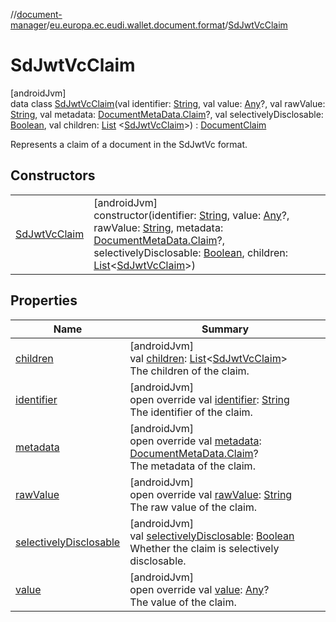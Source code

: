 //[document-manager](../../../index.md)/[eu.europa.ec.eudi.wallet.document.format](../index.md)/[SdJwtVcClaim](index.md)

# SdJwtVcClaim

[androidJvm]\
data class [SdJwtVcClaim](index.md)(val
identifier: [String](https://kotlinlang.org/api/latest/jvm/stdlib/kotlin-stdlib/kotlin/-string/index.html),
val
value: [Any](https://kotlinlang.org/api/latest/jvm/stdlib/kotlin-stdlib/kotlin/-any/index.html)?,
val
rawValue: [String](https://kotlinlang.org/api/latest/jvm/stdlib/kotlin-stdlib/kotlin/-string/index.html),
val
metadata: [DocumentMetaData.Claim](../../eu.europa.ec.eudi.wallet.document.metadata/-document-meta-data/-claim/index.md)?,
val
selectivelyDisclosable: [Boolean](https://kotlinlang.org/api/latest/jvm/stdlib/kotlin-stdlib/kotlin/-boolean/index.html),
val
children: [List](https://kotlinlang.org/api/latest/jvm/stdlib/kotlin-stdlib/kotlin.collections/-list/index.html)
&lt;[SdJwtVcClaim](index.md)&gt;) : [DocumentClaim](../-document-claim/index.md)

Represents a claim of a document in the SdJwtVc format.

## Constructors

|                                     |                                                                                                                                                                                                                                                                                                                                                                                                                                                                                                                                                                                                                                                                                                                                                            |
|-------------------------------------|------------------------------------------------------------------------------------------------------------------------------------------------------------------------------------------------------------------------------------------------------------------------------------------------------------------------------------------------------------------------------------------------------------------------------------------------------------------------------------------------------------------------------------------------------------------------------------------------------------------------------------------------------------------------------------------------------------------------------------------------------------|
| [SdJwtVcClaim](-sd-jwt-vc-claim.md) | [androidJvm]<br>constructor(identifier: [String](https://kotlinlang.org/api/latest/jvm/stdlib/kotlin-stdlib/kotlin/-string/index.html), value: [Any](https://kotlinlang.org/api/latest/jvm/stdlib/kotlin-stdlib/kotlin/-any/index.html)?, rawValue: [String](https://kotlinlang.org/api/latest/jvm/stdlib/kotlin-stdlib/kotlin/-string/index.html), metadata: [DocumentMetaData.Claim](../../eu.europa.ec.eudi.wallet.document.metadata/-document-meta-data/-claim/index.md)?, selectivelyDisclosable: [Boolean](https://kotlinlang.org/api/latest/jvm/stdlib/kotlin-stdlib/kotlin/-boolean/index.html), children: [List](https://kotlinlang.org/api/latest/jvm/stdlib/kotlin-stdlib/kotlin.collections/-list/index.html)&lt;[SdJwtVcClaim](index.md)&gt;) |

## Properties

| Name                                                 | Summary                                                                                                                                                                                                                     |
|------------------------------------------------------|-----------------------------------------------------------------------------------------------------------------------------------------------------------------------------------------------------------------------------|
| [children](children.md)                              | [androidJvm]<br>val [children](children.md): [List](https://kotlinlang.org/api/latest/jvm/stdlib/kotlin-stdlib/kotlin.collections/-list/index.html)&lt;[SdJwtVcClaim](index.md)&gt;<br>The children of the claim.           |
| [identifier](identifier.md)                          | [androidJvm]<br>open override val [identifier](identifier.md): [String](https://kotlinlang.org/api/latest/jvm/stdlib/kotlin-stdlib/kotlin/-string/index.html)<br>The identifier of the claim.                               |
| [metadata](metadata.md)                              | [androidJvm]<br>open override val [metadata](metadata.md): [DocumentMetaData.Claim](../../eu.europa.ec.eudi.wallet.document.metadata/-document-meta-data/-claim/index.md)?<br>The metadata of the claim.                    |
| [rawValue](raw-value.md)                             | [androidJvm]<br>open override val [rawValue](raw-value.md): [String](https://kotlinlang.org/api/latest/jvm/stdlib/kotlin-stdlib/kotlin/-string/index.html)<br>The raw value of the claim.                                   |
| [selectivelyDisclosable](selectively-disclosable.md) | [androidJvm]<br>val [selectivelyDisclosable](selectively-disclosable.md): [Boolean](https://kotlinlang.org/api/latest/jvm/stdlib/kotlin-stdlib/kotlin/-boolean/index.html)<br>Whether the claim is selectively disclosable. |
| [value](value.md)                                    | [androidJvm]<br>open override val [value](value.md): [Any](https://kotlinlang.org/api/latest/jvm/stdlib/kotlin-stdlib/kotlin/-any/index.html)?<br>The value of the claim.                                                   |
